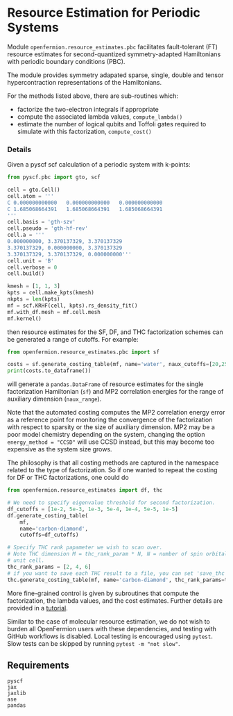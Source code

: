 # Resource Estimation for Periodic Systems 

Module `openfermion.resource_estimates.pbc` facilitates fault-tolerant (FT) resource estimates for second-quantized symmetry-adapted Hamiltonians with periodic boundary conditions (PBC).

The module provides symmetry adapated sparse, single, double and tensor hypercontraction representations of the Hamiltonians. 

For the methods listed above, there are sub-routines which:
* factorize the two-electron integrals if appropriate
* compute the associated lambda values, `compute_lambda()`
* estimate the number of logical qubits and Toffoli gates required to simulate with this factorization, `compute_cost()`

### Details

Given a pyscf scf calculation of a periodic system with k-points:

```python
from pyscf.pbc import gto, scf

cell = gto.Cell()
cell.atom = '''
C 0.000000000000   0.000000000000   0.000000000000
C 1.685068664391   1.685068664391   1.685068664391
'''
cell.basis = 'gth-szv'
cell.pseudo = 'gth-hf-rev'
cell.a = '''
0.000000000, 3.370137329, 3.370137329
3.370137329, 0.000000000, 3.370137329
3.370137329, 3.370137329, 0.000000000'''
cell.unit = 'B'
cell.verbose = 0
cell.build()

kmesh = [1, 1, 3]
kpts = cell.make_kpts(kmesh)
nkpts = len(kpts)
mf = scf.KRHF(cell, kpts).rs_density_fit()
mf.with_df.mesh = mf.cell.mesh
mf.kernel()
```

then resource estimates for the SF, DF, and THC factorization schemes can be generated a range of cutoffs. For example:

```python
from openfermion.resource_estimates.pbc import sf

costs = sf.generate_costing_table(mf, name='water', naux_cutoffs=[20,25,30,35,40,45,50])
print(costs.to_dataframe())
```
will generate a `pandas.DataFrame` of resource estimates for the single factorization Hamiltonian (`sf`) and MP2 correlation energies for the range of auxiliary dimension (`naux_range`).


Note that the automated costing computes the MP2 correlation energy error as a reference point for monitoring the convergence of the factorization with respect to sparsity or the size of auxiliary dimension. MP2 may be a poor model chemistry depending on the system, changing the option `energy_method = "CCSD"` will use CCSD instead, but this may become too expensive as the system size grows.

The philosophy is that all costing methods are captured in the namespace related to the type of factorization. So if one wanted to repeat the costing for DF or THC factorizations, one could do 

```python
from openfermion.resource_estimates import df, thc

# We need to specify eigenvalue threshold for second factorization.
df_cutoffs = [1e-2, 5e-3, 1e-3, 5e-4, 1e-4, 5e-5, 1e-5]
df.generate_costing_table(
    mf,
    name='carbon-diamond',
    cutoffs=df_cutoffs)

# Specify THC rank papameter we wish to scan over.
# Note THC dimension M = thc_rank_param * N, N = number of spin orbitals in the
# unit cell. 
thc_rank_params = [2, 4, 6]
# if you want to save each THC result to a file, you can set 'save_thc' to True
thc.generate_costing_table(mf, name='carbon-diamond', thc_rank_params=thc_rank_params) 
```

More fine-grained control is given by subroutines that compute the factorization, the lambda values, and the cost estimates.
Further details are provided in a [tutorial](./notebooks/resource_estimates.ipynb).

Similar to the case of molecular resource estimation, we do not wish to burden all OpenFermion users with these dependencies, and testing with GitHub workflows is disabled. Local testing is encouraged using `pytest`.
Slow tests can be skipped by running `pytest -m "not slow"`.

## Requirements

```
pyscf
jax
jaxlib
ase
pandas
```